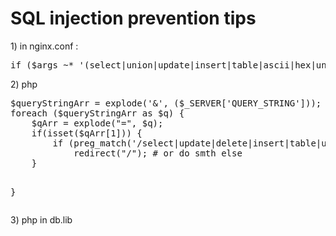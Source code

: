 
<h1>SQL injection prevention tips</h1>
1) in nginx.conf :
<pre>
if ($args ~* '(select|union|update|insert|table|ascii|hex|unhex|drop)' ) { return 403; }
</pre>
2) php
<pre>
$queryStringArr = explode('&', ($_SERVER['QUERY_STRING']));
foreach ($queryStringArr as $q) {
    $qArr = explode("=", $q);
    if(isset($qArr[1])) {
        if (preg_match('/select|update|delete|insert|table|union|join|hex|unhex|drop/i',$qArr[1]))
            redirect("/"); # or do smth else
    }

}
</pre>
3) php in db.lib 
